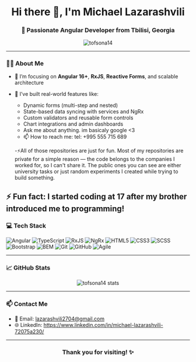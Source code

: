 <h1 align="center">Hi there 👋, I'm Michael Lazarashvili</h1>
<h3 align="center">🚀 Passionate Angular Developer from Tbilisi, Georgia</h3>

<p align="center">
  <img src="https://komarev.com/ghpvc/?username=tofsona14&label=Profile%20views&color=0e75b6&style=flat" alt="tofsona14" />
</p>

---

### 👨‍💻 About Me

- 🧠 I’m focusing on **Angular 16+**, **RxJS**, **Reactive Forms**, and scalable architecture
- 💼 I’ve built real-world features like:
  - Dynamic forms (multi-step and nested)
  - State-based data syncing with services and NgRx
  - Custom validators and reusable form controls
  - Chart integrations and admin dashboards
  - Ask me about anything. im basicaly google <3
  - 📫 How to reach me: tel: +995 555 715 689

  -⚡All of those repositories are just for fun. Most of my repositories are private for a simple reason — the code belongs to the companies I worked for, so I can't share it. The public ones you can see are either university tasks or just random experiments I created while trying to build something.

⚡ Fun fact: I started coding at 17 after my brother introduced me to programming!
---

### 💻 Tech Stack

![Angular](https://img.shields.io/badge/-Angular-DD0031?style=flat-square&logo=angular&logoColor=white)
![TypeScript](https://img.shields.io/badge/-TypeScript-3178C6?style=flat-square&logo=typescript&logoColor=white)
![RxJS](https://img.shields.io/badge/-RxJS-B7178C?style=flat-square&logo=ReactiveX&logoColor=white)
![NgRx](https://img.shields.io/badge/-NgRx-7611B6?style=flat-square&logo=redux&logoColor=white)
![HTML5](https://img.shields.io/badge/-HTML5-E34F26?style=flat-square&logo=html5&logoColor=white)
![CSS3](https://img.shields.io/badge/-CSS3-1572B6?style=flat-square&logo=css3&logoColor=white)
![SCSS](https://img.shields.io/badge/-SCSS-CC6699?style=flat-square&logo=sass&logoColor=white)
![Bootstrap](https://img.shields.io/badge/-Bootstrap-7952B3?style=flat-square&logo=bootstrap&logoColor=white)
![BEM](https://img.shields.io/badge/-BEM-000000?style=flat-square&logo=css3&logoColor=white)
![Git](https://img.shields.io/badge/-Git-F05032?style=flat-square&logo=git&logoColor=white)
![GitHub](https://img.shields.io/badge/-GitHub-181717?style=flat-square&logo=github&logoColor=white)
![Agile](https://img.shields.io/badge/-Agile/Scrum-6DB33F?style=flat-square&logo=jira&logoColor=white)

---

### 📈 GitHub Stats

<p align="center">
  <img src="https://github-readme-stats.vercel.app/api?username=MichaLL27&show_icons=true&theme=tokyonight" alt="tofsona14 stats" />
</p>


---

### 📫 Contact Me

- 📧 Email: lazarashvili2704@gmail.com
- 🌐 LinkedIn: https://www.linkedin.com/in/michael-lazarashvili-72075a230/

---

<h3 align="center">Thank you for visiting! ✨</h3>
